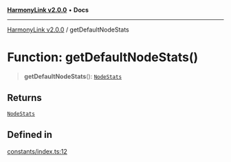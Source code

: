 [**HarmonyLink v2.0.0**](../README.md) • **Docs**

***

[HarmonyLink v2.0.0](../globals.md) / getDefaultNodeStats

# Function: getDefaultNodeStats()

> **getDefaultNodeStats**(): [`NodeStats`](../interfaces/NodeStats.md)

## Returns

[`NodeStats`](../interfaces/NodeStats.md)

## Defined in

[constants/index.ts:12](https://github.com/Joniii11/HarmonyLink/blob/master/src/constants/index.ts#L12)
